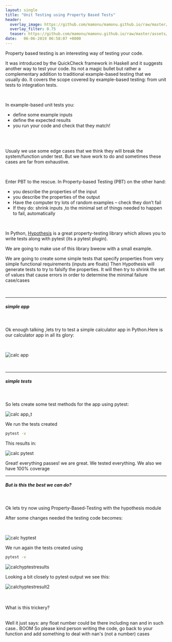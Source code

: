 ```yaml
---
layout: single
title: "Unit Testing using Property Based Tests"
header:
  overlay_image: https://github.com/mamonu/mamonu.github.io/raw/master/assets/hypt/cropped-bd1.jpg
  overlay_filter: 0.75
  teaser: https://github.com/mamonu/mamonu.github.io/raw/master/assets/hypt/cropped-bd1.jpg
date:   06-06-2019 06:58:07 +0000
---
```




Property based testing is an interesting way of testing your code.

It was introduced by the QuickCheck framework in Haskell and it suggests another way to test your code. 
Its not a magic bullet but rather a complementary addition to traditional example-based testing that we usually do.
It covers the scope covered by example-based testing: from unit tests to integration tests.

<br /> 

In example-based unit tests you:

- define some example inputs
- define the expected results
- you run your code and check that they match!


<br /> 
<br /> 

Usualy we use some edge cases that we think they will break the system/function under test.
But we have work to do and sometimes these cases are far from exhaustive.


<br /> 


Enter PBT to the rescue. In Property-based Testing (PBT) on the other hand:

- you describe the properties of the input
- you describe the properties of the output
- Have the computer try lots of random examples – check they don’t fail
- If they do: shrink inputs ,to the minimal set of things needed to happen to fail, automatically 

<br /> 


In Python,  [Hypothesis](https://github.com/HypothesisWorks/hypothesis/tree/master/hypothesis-python) 
is a great property-testing library which allows you to write tests along with pytest (its a pytest plugin). 

We are going to make use of this library bweow with a small example.

We are going to create some simple tests  that specify properties from very simple functional requirements (inputs are floats)
Then Hypothesis will generate tests to try to falsify the properties. 
It will then try to shrink the set of values that cause errors in order to determine the minimal failure case/cases

<br /> 

---
##### simple app

<br /> 

Ok enough talking ,lets try to test a simple calculator app in Python.Here is our calculator app in all its glory:

<br /> 

![calc app](https://raw.githubusercontent.com/mamonu/mamonu.github.io/master/assets/hypt/calcs.png)

<br /> 

---
##### simple tests


<br /> 


So lets create some test methods for the app using pytest:

![calc app_t](https://github.com/mamonu/mamonu.github.io/raw/master/assets/hypt/pytestsimple1.png)

We run the tests created 


```bash
pytest -v
```

This results in:

![calc pytest](https://github.com/mamonu/mamonu.github.io/raw/master/assets/hypt/pytestresult.png)

Great! everything passes! we are great. We tested everything. We also we have 100% coverage  


---
##### But is this the best we can do?

<br /> 

Ok lets try now using Property-Based-Testing with the hypothesis module

After some changes needed the testing code becomes:

<br /> 

![calc hyptest](https://github.com/mamonu/mamonu.github.io/raw/master/assets/hypt/pytesthyp.png)

We run again the tests created using 

```bash
pytest -v
```

![calchyptestresults](https://github.com/mamonu/mamonu.github.io/raw/master/assets/hypt/pytesthypresult1.png)


Looking a bit closely to pytest output we  see this:

![calchyptestresult2](https://github.com/mamonu/mamonu.github.io/raw/master/assets/hypt/pytesthypresult2.png)

<br /> 
<br /> 
What is this trickery? 

<br /> 
<br /> 

Well it just says: 
any float number could be there including nan and in such case.. BOOM 
So please kind person writing the code, go back to your function and add something to deal with nan's (not a number) cases





